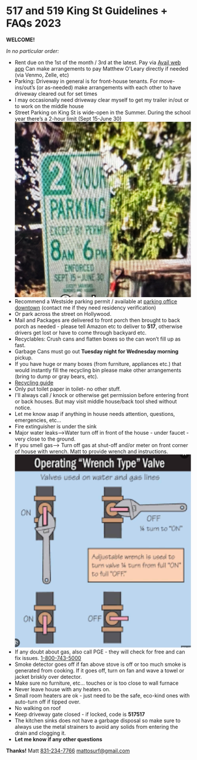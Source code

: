 <html lang="en">
<head>
  <meta charset="utf-8">
  <meta http-equiv="x-ua-compatible" content="ie=edge">
  <meta name="viewport" content="width=device-width, initial-scale=1">
  <title></title>
  <link rel="stylesheet" href="/assets/css/main.css">
  <link rel="stylesheet" href="/assets/css/simpleLightbox.min.css">
  <script src="assets/scripts/simpleLightbox.min.js"></script>
  <link rel="icon" href="assets/img/favicon.png">
</head>
<body>
  <div class="medium-container">
  <main>

# 517 and 519 King St Guidelines + FAQs 2023

**WELCOME!**

_In no particular order:_

* Rent due on the 1st of the month / 3rd at the latest. Pay via [Avail web app](https://www.avail.co/) Can make arrangements to pay Matthew O'Leary directly if needed (via Venmo, Zelle, etc)
* Parking: Driveway in general is for front-house tenants. For move-ins/out’s (or as-needed) make arrangements with each other to have driveway cleared out for set times
* I may occasionally need driveway clear myself to get my trailer in/out or to work on the middle house
* Street Parking on King St is wide-open in the Summer. During the school year there’s a 2-hour limit (Sept 15-June 30) ![parking-sign](/assets/img/sign.png)
* Recommend a Westside parking permit / available at [parking office downtown](https://www.cityofsantacruz.com/government/city-departments/public-works/parking-services/parking-office) (contact me if they need residency verification)
* Or park across the street on Hollywood.
* Mail and Packages are delivered to front porch then brought to back porch as needed - please tell Amazon etc to deliver to **517**, otherwise drivers get lost or have to come through backyard etc.
* Recyclables: Crush cans and flatten boxes so the can won’t fill up as fast.
* Garbage Cans must go out **Tuesday night for Wednesday morning** pickup. 
* If you have huge or many boxes (from furniture, appliances etc.) that would instantly fill the recycling bin please make other arrangements (bring to dump or gray bears, etc).
* [Recycling guide](https://www.cityofsantacruz.com/government/city-departments/public-works/resource-recovery-garbage-recycling-sweeping/recycling-and-waste-reduction/recycling-guide)
* Only put toilet paper in toilet- no other stuff.
* I'll always call / knock or otherwise get permission before entering front or back houses. But may visit middle house/back tool shed without notice.
* Let me know asap if anything in house needs attention, questions, emergencies, etc... 
* Fire extinguisher is under the sink
* Major water leaks—->Water turn off in front of the house - under faucet - very close to the ground. 
* If you smell gas—-> Turn off gas at shut-off and/or meter on front corner of house with wrench. Matt to provide wrench and instructions. ![turn-off-gas](/assets/img/wrench.png)
* If any doubt about gas, also call PGE - they will check for free and can fix issues. [1-800-743-5000](tel:18007435000)
* Smoke detector goes off if fan above stove is off or too much smoke is generated from cooking. If it goes off, turn on fan and wave a towel or jacket briskly over detector. 
* Make sure no furniture, etc... touches or is too close to wall furnace
* Never leave house with any heaters on. 
* Small room heaters are ok - just need to be the safe, eco-kind ones with auto-turn off if tipped over.
* No walking on roof
* Keep driveway gate closed - if locked, code is **517517**
* The kitchen sinks does not have a garbage disposal so make sure to always use the metal strainers to avoid any solids from entering the drain and clogging it.
* **Let me know if any other questions**


**Thanks!**
Matt [831-234-7766](tel:8312347766)
[mattosurf@gmail.com](mailto:mattosurf@gmail.com)

</main>
</div>
</body>